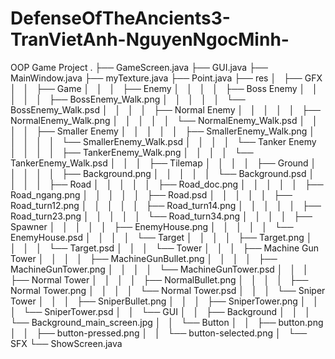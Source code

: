 # DefenseOfTheAncients3-TranVietAnh-NguyenNgocMinh-
OOP Game Project
.
├── GameScreen.java
├── GUI.java
├── MainWindow.java
├── myTexture.java
├── Point.java
├── res
│   ├── GFX
│   │   ├── Game
│   │   │   ├── Enemy
│   │   │   │   ├── Boss Enemy
│   │   │   │   │   ├── BossEnemy_Walk.png
│   │   │   │   │   └── BossEnemy_Walk.psd
│   │   │   │   ├── Normal Enemy
│   │   │   │   │   ├── NormalEnemy_Walk.png
│   │   │   │   │   └── NormalEnemy_Walk.psd
│   │   │   │   ├── Smaller Enemy
│   │   │   │   │   ├── SmallerEnemy_Walk.png
│   │   │   │   │   └── SmallerEnemy_Walk.psd
│   │   │   │   └── Tanker Enemy
│   │   │   │       ├── TankerEnemy_Walk.png
│   │   │   │       └── TankerEnemy_Walk.psd
│   │   │   ├── Tilemap
│   │   │   │   ├── Ground
│   │   │   │   │   ├── Background.png
│   │   │   │   │   └── Background.psd
│   │   │   │   ├── Road
│   │   │   │   │   ├── Road_doc.png
│   │   │   │   │   ├── Road_ngang.png
│   │   │   │   │   ├── Road.psd
│   │   │   │   │   ├── Road_turn12.png
│   │   │   │   │   ├── Road_turn14.png
│   │   │   │   │   ├── Road_turn23.png
│   │   │   │   │   └── Road_turn34.png
│   │   │   │   ├── Spawner
│   │   │   │   │   ├── EnemyHouse.png
│   │   │   │   │   └── EnemyHouse.psd
│   │   │   │   └── Target
│   │   │   │       ├── Target.png
│   │   │   │       └── Target.psd
│   │   │   └── Tower
│   │   │       ├── Machine Gun Tower
│   │   │       │   ├── MachineGunBullet.png
│   │   │       │   ├── MachineGunTower.png
│   │   │       │   └── MachineGunTower.psd
│   │   │       ├── Normal Tower
│   │   │       │   ├── NormalBullet.png
│   │   │       │   ├── Normal Tower.png
│   │   │       │   └── Normal Tower.psd
│   │   │       └── Sniper Tower
│   │   │           ├── SniperBullet.png
│   │   │           ├── SniperTower.png
│   │   │           └── SniperTower.psd
│   │   └── GUI
│   │       ├── Background
│   │       │   └── Background_main_screen.jpg
│   │       └── Button
│   │           ├── button.png
│   │           ├── button-pressed.png
│   │           └── button-selected.png
│   └── SFX
└── ShowScreen.java
